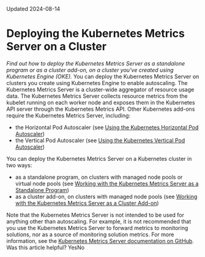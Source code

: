 Updated 2024-08-14
# Deploying the Kubernetes Metrics Server on a Cluster
_Find out how to deploy the Kubernetes Metrics Server as a standalone program or as a cluster add-on, on a cluster you've created using Kubernetes Engine (OKE)._
You can deploy the Kubernetes Metrics Server on clusters you create using Kubernetes Engine to enable autoscaling.
The Kubernetes Metrics Server is a cluster-wide aggregator of resource usage data. The Kubernetes Metrics Server collects resource metrics from the kubelet running on each worker node and exposes them in the Kubernetes API server through the Kubernetes Metrics API. Other Kubernetes add-ons require the Kubernetes Metrics Server, including:
  * the Horizontal Pod Autoscaler (see [Using the Kubernetes Horizontal Pod Autoscaler](https://docs.oracle.com/en-us/iaas/Content/ContEng/Tasks/contengusinghorizontalpodautoscaler.htm#Using_Kubernetes_Horizontal_Pod_Autoscaler "Find out how to use the Kubernetes Horizontal Pod Autoscaler to automatically scale the number of pods on a cluster you've created using Kubernetes Engine \(OKE\)."))
  * the Vertical Pod Autoscaler (see [Using the Kubernetes Vertical Pod Autoscaler](https://docs.oracle.com/en-us/iaas/Content/ContEng/Tasks/contengusingverticalpodautoscaler.htm#Using_the_Kubernetes_Vertical_Pod_Autoscaler "Find out how to use the Kubernetes Vertical Pod Autoscaler to automatically adjust the resource requests and limits for containers running in pods on a cluster you've created using Kubernetes Engine \(OKE\)."))


You can deploy the Kubernetes Metrics Server on a Kubernetes cluster in two ways:
  * as a standalone program, on clusters with managed node pools or virtual node pools (see [Working with the Kubernetes Metrics Server as a Standalone Program](https://docs.oracle.com/en-us/iaas/Content/ContEng/Tasks/contengworkingwithmetricsserver_standalone.htm#contengdeployingmetricsserver_standalone "Find out how to use kubectl to deploy the Kubernetes Metrics Server as a standalone program on clusters with managed node pools and virtual node pools that you've created using Kubernetes Engine \(OKE\)."))
  * as a cluster add-on, on clusters with managed node pools (see [Working with the Kubernetes Metrics Server as a Cluster Add-on](https://docs.oracle.com/en-us/iaas/Content/ContEng/Tasks/contengworkingwithmetricsserver_cluster-add-on.htm#contengdeployingmetricsserver_cluster-add-on "Find out how to use the Kubernetes Metrics Server as a cluster add-on on clusters with managed node pools that you've created using Kubernetes Engine \(OKE\)."))


Note that the Kubernetes Metrics Server is not intended to be used for anything other than autoscaling. For example, it is not recommended that you use the Kubernetes Metrics Server to forward metrics to monitoring solutions, nor as a source of monitoring solution metrics. For more information, see the [Kubernetes Metrics Server documentation on GitHub](https://github.com/kubernetes-sigs/metrics-server).
Was this article helpful?
YesNo


